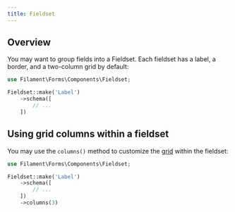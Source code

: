 ```yaml
---
title: Fieldset
---
```



## Overview

You may want to group fields into a Fieldset. Each fieldset has a label, a border, and a two-column grid by default:

```php
use Filament\Forms\Components\Fieldset;

Fieldset::make('Label')
    ->schema([
        // ...
    ])
```

<AutoScreenshot name="forms/layout/fieldset/simple" alt="Fieldset" version="3.x" />

## Using grid columns within a fieldset

You may use the `columns()` method to customize the [grid](grid) within the fieldset:

```php
use Filament\Forms\Components\Fieldset;

Fieldset::make('Label')
    ->schema([
        // ...
    ])
    ->columns(3)
```
